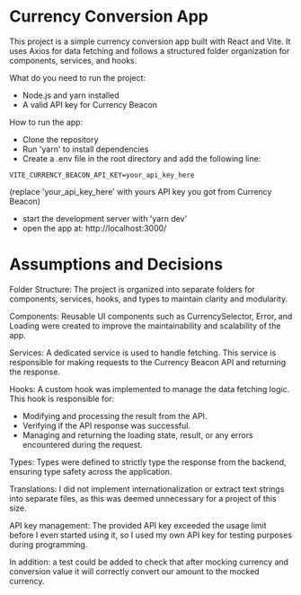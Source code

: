 # Currency Conversion App

This project is a simple currency conversion app built with React and Vite. It uses Axios for data fetching and follows a structured folder organization for components, services, and hooks.

What do you need to run the project:

- Node.js and yarn installed
- A valid API key for Currency Beacon

How to run the app:

- Clone the repository
- Run 'yarn' to install dependencies
- Create a .env file in the root directory and add the following line:

```
VITE_CURRENCY_BEACON_API_KEY=your_api_key_here
```

(replace 'your_api_key_here' with yours API key you got from Currency Beacon)

- start the development server with 'yarn dev'
- open the app at: http://localhost:3000/

# Assumptions and Decisions

Folder Structure: The project is organized into separate folders for components, services, hooks, and types to maintain clarity and modularity.

Components: Reusable UI components such as CurrencySelector, Error, and Loading were created to improve the maintainability and scalability of the app.

Services: A dedicated service is used to handle fetching. This service is responsible for making requests to the Currency Beacon API and returning the response.

Hooks: A custom hook was implemented to manage the data fetching logic. This hook is responsible for:

- Modifying and processing the result from the API.
- Verifying if the API response was successful.
- Managing and returning the loading state, result, or any errors encountered during the request.

Types: Types were defined to strictly type the response from the backend, ensuring type safety across the application.

Translations: I did not implement internationalization or extract text strings into separate files, as this was deemed unnecessary for a project of this size.

API key management: The provided API key exceeded the usage limit before I even started using it, so I used my own API key for testing purposes during programming.

In addition: a test could be added to check that after mocking currency and conversion value it will correctly convert our amount to the mocked currency.
